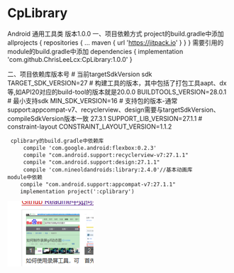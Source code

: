 # CpLibrary
Android 通用工具类 版本1.0.0
一、项目依赖方式
 	project的build.gradle中添加
         allprojects {
            repositories {
                ...
                maven { url 'https://jitpack.io' }
            }
        }
    需要引用的module的build.gradle中添加
            dependencies {
                implementation 'com.github.ChrisLeeLcx:CpLibrary:1.0.0'
	}

二、项目依赖库版本号
    # 当前targetSdkVersion sdk
    TARGET_SDK_VERSION=27
    # 构建工具的版本，其中包括了打包工具aapt、dx等,如API20对应的build-tool的版本就是20.0.0
    BUILDTOOLS_VERSION=28.0.1
    # 最小支持sdk
    MIN_SDK_VERSION=16
    # 支持包的版本-通常support:appcompat-v7、recyclerview、design需要与targetSdkVersion、compileSdkVersion版本一致 27.3.1
    SUPPORT_LIB_VERSION=27.1.1
    # constraint-layout
    CONSTRAINT_LAYOUT_VERSION=1.1.2

     cplibrary的build.gradle中依赖库
         compile 'com.google.android:flexbox:0.2.3'
         compile "com.android.support:recyclerview-v7:27.1.1"
         compile "com.android.support:design:27.1.1"
         compile 'com.nineoldandroids:library:2.4.0'//基本动画库
    module中依赖
        compile "com.android.support:appcompat-v7:27.1.1"
        implementation project(':cplibrary')
 ![jdk](TIM截图20181123114216.png)
